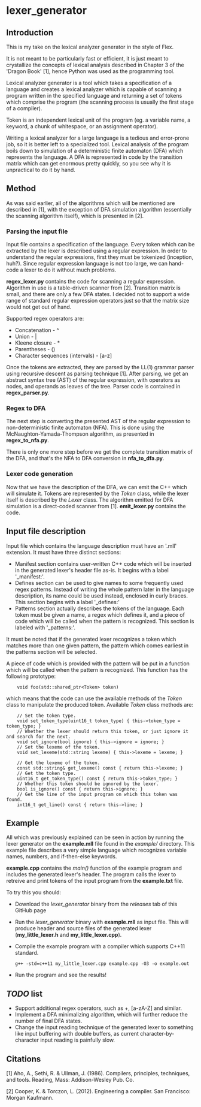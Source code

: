 # lexer_generator

## Introduction
This is my take on the lexical analyzer generator in the style of Flex.

It is not meant to be particularly fast or efficient, it is just meant to crystallize the concepts
of lexical analysis described in Chapter 3 of the 'Dragon Book' [1], hence Python was used as the programming tool.

Lexical analyzer generator is a tool which takes a specification of a language and creates a lexical analyzer which
is capable of scanning a program written in the specified language and returning a set of tokens which comprise the
program (the scanning process is usually the first stage of a compiler).

Token is an independent lexical unit of the program (eg. a variable name, a keyword, a chunk of whitespace,
or an assignment operator).

Writing a lexical analyzer for a large language is a tedious and error-prone job, so it is better left to a specialized tool.
Lexical analysis of the program boils down to simulation of a deterministic finite automaton (DFA) which represents
the language. A DFA is represented in code by the transition matrix which can get enormous pretty quickly, so you see
why it is unpractical to do it by hand.

## Method
As was said earlier, all of the algorithms which will be mentioned are described in [1], with the exception of
DFA simulation algorithm (essentially the scanning algorithm itself), which is presented in [2].

### Parsing the input file
Input file contains a specification of the language. Every token which can be extracted by the lexer is described using
a regular expression. In order to understand the regular expressions, first they must be tokenized (inception, huh?).
Since regular expression language is not too large, we can hand-code a lexer to do it without much problems.

**regex_lexer.py** contains the code for scanning a regular expression. Algorithm in use is a table-driven scanner from [2].
Transition matrix is small, and there are only a few DFA states. I decided not to support a wide range of standard regular
expression operators just so that the matrix size would not get out of hand.

Supported regex operators are:
  * Concatenation - ^
  * Union - |
  * Kleene closure - *
  * Parentheses - ()
  * Character sequences (intervals) - [a-z]
  
Once the tokens are extracted, they are parsed by the LL(1) grammar parser using recursive descent as parsing technique [1].
After parsing, we get an abstract syntax tree (AST) of the regular expression, with operators as nodes, and operands as
leaves of the tree.
Parser code is contained in **regex_parser.py**.

### Regex to DFA
The next step is converting the presented AST of the regular expression to non-deterministic finite automaton (NFA).
This is done using the McNaughton-Yamada-Thompson algorithm, as presented in **regex_to_nfa.py**.

There is only one more step before we get the complete transition matrix of the DFA, and that's the NFA to DFA conversion
in **nfa_to_dfa.py**.

### Lexer code generation
Now that we have the description of the DFA, we can emit the C++ which will simulate it. Tokens are represented by the *Token*
class, while the lexer itself is described by the *Lexer* class. The algorithm emitted for DFA simulation is a direct-coded
scanner from [1]. **emit_lexer.py** contains the code.

## Input file description
Input file which contains the language description must have an '.mll' extension.
It must have three distinct sections:
  * Manifest section contains user-written C++ code which will be inserted in the generated lexer's header file as-is.
  It begins with a label '_manifest:'.
  * Defines section can be used to give names to some frequently used regex patterns. Instead of writing the whole pattern
  later in the language description, its name could be used instead, enclosed in curly braces. This section begins with a
  label '_defines:'
  * Patterns section actually describes the tokens of the language. Each token must be given a name, a regex which defines it,
  and a piece of code which will be called when the pattern is recognized. This section is labeled with '_patterns:'.
  
  It must be noted that if the generated lexer recognizes a token which matches more than one given pattern, the pattern
  which comes earliest in the patterns section will be selected.
  
  A piece of code which is provided with the pattern will be put in a function which will be called when the pattern
  is recognized. This function has the following prototype:
  
        void foo(std::shared_ptr<Token> token)
        
  which means that the code can use the available methods of the *Token* class to manipulate the produced token.
  Available *Token* class methods are:
  
        // Set the token type.
        void set_token_type(uint16_t token_type) { this->token_type = token_type; }
        // Whether the lexer should return this token, or just ignore it and search for the next.
        void set_ignore(bool ignore) { this->ignore = ignore; }
        // Set the lexeme of the token.
        void set_lexeme(std::string lexeme) { this->lexeme = lexeme; }

        // Get the lexeme of the token.
        const std::string& get_lexeme() const { return this->lexeme; }
        // Get the token type.
        uint16_t get_token_type() const { return this->token_type; }
        // Whether this token should be ignored by the lexer.
        bool is_ignore() const { return this->ignore; }
        // Get the line of the input program on which this token was found.
        int16_t get_line() const { return this->line; }

## Example
All which was previously explained can be seen in action by running the lexer generator on the **example.mll** file
found in the *example/* directory. This example file describes a very simple language which recognizes variable names,
numbers, and if-then-else keywords.

**example.cpp** contains the *main()* function of the example program and includes the generated lexer's header. The program
calls the lexer to retreive and print tokens of the input program from the **example.txt** file.

To try this you should:
  * Download the *lexer_generator* binary from the *releases* tab of this GitHub page
  * Run the *lexer_generator* binary with **example.mll** as input file. This will produce header and source files of the
  generated lexer (**my_little_lexer.h** and **my_little_lexer.cpp**).
  * Compile the example program with a compiler which supports C++11 standard.
        
        g++ -std=c++11 my_little_lexer.cpp example.cpp -O3 -o example.out
        
  * Run the program and see the results!

## *TODO* list
* Support additional regex operators, such as +, [a-zA-Z] and similar.
* Implement a DFA minimalizing algorithm, which will further reduce the number of final DFA states.
* Change the input reading technique of the generated lexer to something like input buffering with double buffers,
as current character-by-character input reading is painfully slow.

## Citations
[1] Aho, A., Sethi, R. & Ullman, J. (1986). Compilers, principles, techniques, and tools.
Reading, Mass: Addison-Wesley Pub. Co.

[2] Cooper, K. & Torczon, L. (2012). Engineering a compiler. San Francisco: Morgan Kaufmann.
